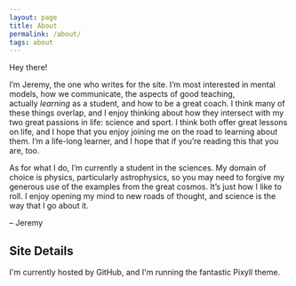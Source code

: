 ```yaml
---
layout: page
title: About
permalink: /about/
tags: about
---
```

Hey there!

I&#8217;m Jeremy, the one who writes for the site. I&#8217;m most interested in mental models, how we communicate, the aspects of good teaching, actually _learning_ as a student, and how to be a great coach. I think many of these things overlap, and I enjoy thinking about how they intersect with my two great passions in life: science and sport. I think both offer great lessons on life, and I hope that you enjoy joining me on the road to learning about them. I&#8217;m a life-long learner, and I hope that if you&#8217;re reading this that you are, too.

As for what I do, I&#8217;m currently a student in the sciences. My domain of choice is physics, particularly astrophysics, so you may need to forgive my generous use of the examples from the great cosmos. It&#8217;s just how I like to roll. I enjoy opening my mind to new roads of thought, and science is the way that I go about it.

&#8211; Jeremy

## Site Details

I'm currently hosted by GitHub, and I'm running the fantastic Pixyll theme.